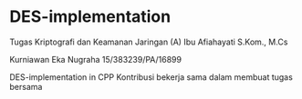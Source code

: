 # DES-implementation
Tugas Kriptografi dan Keamanan Jaringan (A)
Ibu Afiahayati S.Kom., M.Cs

Kurniawan Eka Nugraha 15/383239/PA/16899

DES-implementation in CPP
Kontribusi bekerja sama dalam membuat tugas bersama